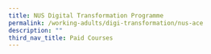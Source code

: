 ```yaml
---
title: NUS Digital Transformation Programme
permalink: /working-adults/digi-transformation/nus-ace
description: ""
third_nav_title: Paid Courses
---
```

